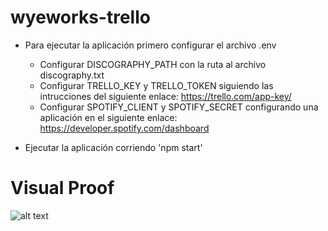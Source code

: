 # wyeworks-trello

- Para ejecutar la aplicación primero configurar el archivo .env
  - Configurar DISCOGRAPHY_PATH con la ruta al archivo discography.txt
  - Configurar TRELLO_KEY y TRELLO_TOKEN siguiendo las intrucciones del siguiente enlace: https://trello.com/app-key/
  - Configurar SPOTIFY_CLIENT y SPOTIFY_SECRET configurando una aplicación en el siguiente enlace: https://developer.spotify.com/dashboard
  
- Ejecutar la aplicación corriendo 'npm start'

# Visual Proof
![alt text](https://raw.githubusercontent.com/ramilivia/wyeworks-trello/master/proof.jpg)
